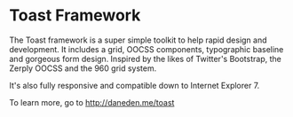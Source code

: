 # Toast Framework
The Toast framework is a super simple toolkit to help rapid design and development. It includes a grid, OOCSS components, typographic baseline and gorgeous form design. Inspired by the likes of Twitter's Bootstrap, the Zerply OOCSS and the 960 grid system.

It's also fully responsive and compatible down to Internet Explorer 7.

To learn more, go to http://daneden.me/toast